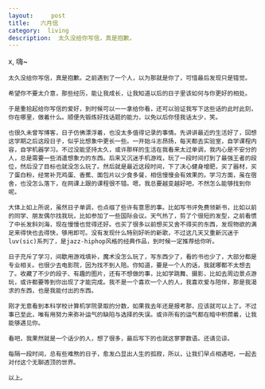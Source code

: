```yaml
---
layout:     post
title:   六月信
category:  living
description:  太久没给你写信，真是抱歉。
---
```


x,
    嗨~

    太久没给你写信，真是抱歉。之前遇到了一个人，以为那就是你了，可惜最后发现只是错觉。

    希望你不要太介意，那些经历，能让我成长，让我知道以后的日子里该如何与你更好的相处。

    于是重拾起给你写信的爱好，到时候可以一一拿给你看，还可以验证我写下这些话的此时此刻，你在哪里，做着什么。顺便先锻炼好找话题的能力，以免以后你怪我话太少，笑。

    也很久未曾写博客，日子仿佛漂浮着，也没太多值得记录的事情。先讲讲最近的生活好了，回想这学期之后这段日子，似乎比想象中更长一些。一开始斗志昂扬，每天都去实验室，自学课程内容，自学机器学习。不过没能坚持太久，或许那样的生活在我看来太过单调，我内心是不安分的人，总是需要一些消遣想象力的东西。后来又沉迷手机游戏，玩了一段时间打到了最强王者的段位，然后没了目标也就没怎么玩了。然后就是最近这段时间，下了决心健身增肥，买了器材，买了蛋白粉，经常补充鸡蛋、香蕉、面包片以少食多餐，相信慢慢会有效果的。学习方面，虽在宿舍，也没怎么落下，在网课上跟的课程很不错。嗯，我总要越变越好吧，不然怎么能够找到你呢。

    大体上如上所说，虽然日子单调，也点缀了些许有意思的事。比如写书评免费领新书，比如以前的同学、朋友偶尔找我玩，比如参加了一些国际会议。天气热了，剪了个很短的发型，之前看惯了中长发斜刘海，现在慢慢也觉得还好。也买了很多以前想买又舍不得买的东西，发现物欲的满足来得快也去得快，够用即可。没有发现什么特别好听的新歌，不过这几天又重新沉迷于luv(sic)系列了，是jazz-hiphop风格的经典作品，到时候一定推荐给你听。

    日子充斥了学习，间歇用游戏填补，魔术没怎么玩了，写东西少了，看的书也少了，大部分都是专业相关。也很少去电影院，因为找不到人陪。你知道，要是一个人的话，我就哪都不太想去了。收藏了不少的段子、有趣的图片，还有不想做的事，比如学跳舞、摄影，比如去周边景点游玩，或许都要等到你出现了才能完成。我不是一个喜欢一个人的人，我喜欢爱与陪伴，那是我渴求的东西，也是我能付出的东西。

    刚才无意看到本科学校计算机学院录取的分数，如果我去年还是报考那，应该就可以上了。不过事已至此，唯有用努力来弥补运气的缺陷与选择的失误。或许所有的运气都在暗中积攒着，让我能够遇见你。

    看吧，我果然就是一个话少的人，想了很多，最后写下的也就这寥寥数语。还请见谅。

    每隔一段时间，总有些难熬的日子，愈发凸显出人生的孤寂，所以，让我们早点相遇吧，一起去对付这个无聊透顶的世界。

    以上。


